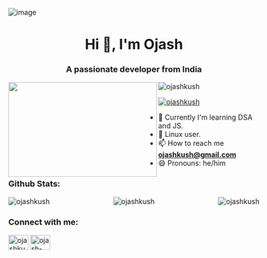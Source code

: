 ![image](Header.png)
<h1 align="center">Hi 👋, I'm Ojash</h1>
<h3 align="center">A passionate developer from India</h3>

<a href="url"><img src="https://cdn.dribbble.com/users/1162077/screenshots/5403918/focus-animation.gif" align="left" height="190" width="298" ></a>

<p align="left"> <img src="https://komarev.com/ghpvc/?username=ojashkush&label=Profile%20views&color=0e75b6&style=flat" alt="ojashkush" /> </p>
<p align="left"> <a href="https://twitter.com/ojashkush" target="blank"><img src="https://img.shields.io/twitter/follow/ojashkush?logo=twitter&style=for-the-badge" alt="ojashkush" /></a> </p>

- 🌱 Currently I'm learning DSA and JS.
- 🐧 Linux user.
- 📫 How to reach me **ojashkush@gmail.com**
- 😄 Pronouns: he/him

<h3 align="left"> Github Stats:</h3>
<p align="center"><img align="left" src="https://github-readme-stats.vercel.app/api/top-langs?username=ojashkush&show_icons=true&locale=en&layout=compact" alt="ojashkush" /></p>
<p align="center"><img align="right" src="https://github-readme-stats.vercel.app/api?username=ojashkush&show_icons=true&locale=en" alt="ojashkush" /></p>
<p align="center"><img align="center" src="https://github-readme-streak-stats.herokuapp.com/?user=ojashkush&" alt="ojashkush" /></p>

<h3 align="left">Connect with me:</h3>
<p align="left">
<a href="https://twitter.com/ojashkush" target="blank"><img align="center" src="https://raw.githubusercontent.com/rahuldkjain/github-profile-readme-generator/master/src/images/icons/Social/twitter.svg" alt="ojashkush" height="30" width="40" /></a>
<a href="https://linkedin.com/in/ojash-kushwaha-791770185" target="blank"><img align="center" src="https://raw.githubusercontent.com/rahuldkjain/github-profile-readme-generator/master/src/images/icons/Social/linked-in-alt.svg" alt="ojash-kushwaha-791770185" height="30" width="40" /></a>
</p>
